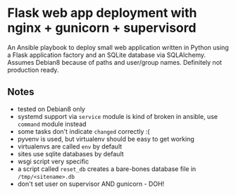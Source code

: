 Flask web app deployment with nginx + gunicorn + supervisord
============================================================

An Ansible playbook to deploy small web application written in Python using
a Flask application factory and an SQLite database via SQLAlchemy.
Assumes Debian8 because of paths and user/group names. Definitely not production
ready.

Notes
-----

* tested on Debian8 only
* systemd support via `service` module is kind of broken in ansible, use `command` module instead
* some tasks don't indicate `changed` correctly :(
* pyvenv is used, but virtualenv should be easy to get working
* virtualenvs are called `env` by default
* sites use sqlite databases by default
* wsgi script very specific
* a script called `reset_db` creates a bare-bones database file in `/tmp/<sitename>.db`
* don't set user on supervisor AND gunicorn - DOH!
